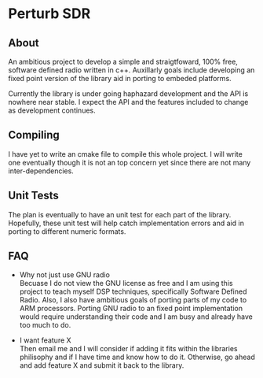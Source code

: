 Perturb SDR
===========

About
-----
An ambitious project to develop a simple and straigtfoward, 100% free, software 
defined radio written in c++. Auxillarly goals include developing an fixed point
version of the library aid in porting to embeded platforms. 

Currently the library is under going haphazard development and the API is 
nowhere near stable. I expect the API and the features included to change as 
development continues. 

Compiling
---------
I have yet to write an cmake file to compile this whole project. I will write 
one eventually though it is not an top concern yet since there are not many 
inter-dependencies.

Unit Tests
----------
The plan is eventually to have an unit test for each part of the library. 
Hopefully, these unit test will help catch implementation errors and aid in 
porting to different numeric formats. 

FAQ
---
* Why not just use GNU radio  
Becuase I do not view the GNU license as free and I am using this project to 
teach myself DSP techniques, specifically Software Defined Radio. Also, I also 
have ambitious goals of porting parts of my code to ARM processors. Porting GNU 
radio to an fixed point implementation would require understanding their code 
and I am busy and already have too much to do.

* I want feature X  
Then email me and I will consider if adding it fits within the libraries 
philisophy and if I have time and know how to do it. Otherwise, go ahead and 
add feature X and submit it back to the library. 
